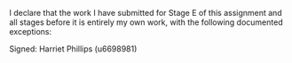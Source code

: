 I declare that the work I have submitted for Stage E of this assignment and all stages before it is entirely my own work, with the
following documented exceptions:

Signed: Harriet Phillips (u6698981)

